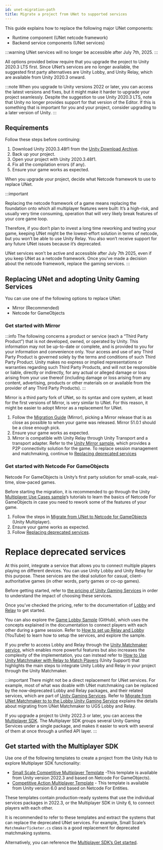 ```yaml
---
id: unet-migration-path
title: Migrate a project from UNet to supported services
---
```



This guide explains how to replace the following major UNet components:

* Runtime component (UNet netcode framework)
* Backend service components (UNet services)

:::warning
UNet services will no longer be accessible after July 7th, 2025.
:::

All options provided below require that you upgrade the project to Unity 2020.3 LTS first. Since UNet’s services are no longer available, the suggested first party alternatives are Unity Lobby, and Unity Relay, which are available from Unity 2020.3 onward.

:::note 
When you upgrade to Unity versions 2022 or later, you can access the latest versions and fixes, but it might make it harder to upgrade your project seamlessly. Despite the suggestion to use Unity 2020.3 LTS, note that Unity no longer provides support for that version of the Editor. If this is something that is important for you and your project, consider upgrading to a later version of Unity.
:::

## Requirements

Follow these steps before continuing:

1. Download Unity 2020.3.48f1 from the [Unity Download Archive](https://unity.com/releases/editor/whats-new/2020.3.48).
2. Back up your project.
3. Open your project with Unity 2020.3.48f1.
4. Fix all the compilation errors (if any).
5. Ensure your game works as expected.

When you upgrade your project, decide what Netcode framework to use to replace UNet.

:::important

Replacing the netcode framework of a game means replacing the foundation onto which all multiplayer features were built: It’s a high-risk, and usually very time consuming, operation that will very likely break features of your core game loop.

Therefore, if you don’t plan to invest a long time reworking and testing your game, keeping UNet might be the lowest-effort solution in terms of netcode, but you won’t be able to use Unity Relay. You also won’t receive support for any future UNet issues because it’s deprecated.

UNet services won’t be active and accessible after July 7th 2025, even if you keep UNet as a netcode framework. Once you’ve made a decision about the netcode framework, replace the gaming services.
:::

## Replacing UNet and adopting Unity Gaming Services

You can use one of the following options to replace UNet: 

* Mirror (Recommended)
* Netcode for GameObjects

### Get started with Mirror

:::info
The following concerns a product or service (each a “Third Party Product”) that is not developed, owned, or operated by Unity. This information may not be up-to-date or complete, and is provided to you for your information and convenience only. Your access and use of any Third Party Product is governed solely by the terms and conditions of such Third Party Product. Unity makes no express or implied representations or warranties regarding such Third Party Products, and will not be responsible or liable, directly or indirectly, for any actual or alleged damage or loss arising from your use thereof (including damage or loss arising from any content, advertising, products or other materials on or available from the provider of any Third Party Products).
:::

Mirror is a third party fork of UNet, so its syntax and core system, at least for the first versions of Mirror, is very similar to UNet. For this reason, it might be easier to adopt Mirror as a replacement for UNet.

1. Follow the [Migration Guide](https://mirror-networking.gitbook.io/docs/manual/general/migration-guide) (Mirror), picking a Mirror release that is as close as possible to when your game was released. Mirror 51.0.1 should be a close enough pick.
2. Ensure your game works as expected.
3. Mirror is compatible with Unity Relay through Unity Transport and a transport adapter. Refer to the [Unity Mirror sample](https://docs.unity.com/ugs/manual/relay/manual/mirror), which provides a P2P connectivity solution for the game. To replace session management and matchmaking, continue to [Replacing deprecated services](#)


### Get started with Netcode For GameObjects

Netcode For GameObjects is Unity’s first party solution for small-scale, real-time, slow-paced games.

Before starting the migration, it is recommended to go through the Unity [Multiplayer Use Cases sample](https://docs-multiplayer.unity3d.com/netcode/current/learn/bitesize/bitesize-usecases/)’s tutorials to learn the basics of Netcode For GameObjects in case you need to rework some of the features of your game.

1. Follow the steps in [Migrate from UNet to Netcode for GameObjects](https://docs-multiplayer.unity3d.com/netcode/current/installation/upgrade_from_UNet/) (Unity Multiplayer).
2. Ensure your game works as expected.
3. Follow [Replacing deprecated services](https://docs.google.com/document/d/1IypzNq9b0NroKBkUYT3Ih7IJtfBzMrk7M6qMmAmfnb8/edit?disco=AAABeKnHmEw&tab=t.0).

# Replace deprecated services

At this point, integrate a service that allows you to connect multiple players playing on different devices. You can use Unity Lobby and Unity Relay for this purpose. These services are the ideal solution for casual, client-authoritative games (in other words, party games or co-op games).

Before getting started, refer to [the pricing of Unity Gaming Services](https://unity.com/products/gaming-services/pricing) in order to understand the impact of choosing these services.

Once you’ve checked the pricing, refer to the documentation of [Lobby](https://docs.unity.com/ugs/en-us/manual/lobby/manual/create-a-lobby) and [Relay](https://docs.unity.com/ugs/en-us/manual/relay/manual/get-started) to get started.

You can also explore the [Game Lobby Sample](https://github.com/Unity-Technologies/com.unity.services.samples.game-lobby) (GitHub), which uses the concepts explained in the documentation to connect players with each other during a game session. Refer to [How to set up Relay and Lobby](https://www.youtube.com/watch?v=mgIDwkaVAqw) (YouTube) to learn how to setup the services, and explore the sample. 

If you prefer to access Lobby and Relay through the [Unity Matchmaker service](https://docs.unity.com/ugs/en-us/manual/matchmaker/manual/matchmaker-overview), which enables more powerful features but also increases the complexity of the implementation, you can instead refer to [How to Use Unity Matchmaker with Relay to Match Players](https://support.unity.com/hc/en-us/articles/30896635553940-How-to-Use-Unity-Matchmaker-with-Relay-to-Match-Players) (Unity Support) that highlights the main steps to integrate Unity Lobby and Relay in your project through the Unity Matchmaker. 

:::important
There might not be a direct replacement for UNet services. For example, most of what was doable with UNet matchmaking can be replaced by the now-deprecated Lobby and Relay packages, and their related services, which are part of [Unity Gaming Services](https://unity.com/solutions/gaming-services). 
Refer to [Migrate from UNet Matchmaker to to the Lobby Unity Gaming Service](installation/migrate-from-matchmaker-to-lobby.md) explains the details about migrating from UNet Matchmaker to UGS Lobby and Relay.

If you upgrade a project to Unity 2022.3 or later, you can access the [Multiplayer SDK](https://docs.unity.com/ugs/en-us/manual/mps-sdk/manual). The Multiplayer SDK groups several Unity Gaming Services under a single package, and makes it easier to work with several of them at once through a unified API layer.
:::


## Get started with the Multiplayer SDK

Use one of the following templates to create a project from the Unity Hub to explore Multiplayer SDK functionality: 

* [Small Scale Competitive Multiplayer Template](https://docs.unity3d.com/Packages/com.unity.template.multiplayer-ngo@2.1/manual/index.html) -This template is available from Unity version 2022.3 and based on Netcode For GameObjects).
* [Competitive Action Multiplayer Template](https://docs.unity3d.com/Packages/com.unity.template.multiplayer-netcode-for-entities@1.0/manual/index.html) - This template is available from Unity version 6.0 and based on Netcode For Entities.

These templates contain production-ready systems that use the individual services packages in 2022.3, or the Multiplayer SDK in Unity 6, to connect players with each other.

It is recommended to refer to these templates and extract the systems that can replace the deprecated UNet services. For example, Small Scale’s `MatchmakerTicketer.cs` class is a good replacement for deprecated matchmaking systems.

Alternatively, you can reference the [Multiplayer SDK’s Get started](https://docs.unity.com/ugs/en-us/manual/mps-sdk/manual/get-started).
